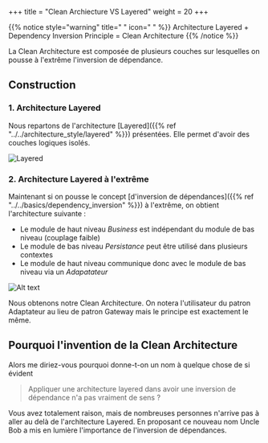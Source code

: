 +++
title = "Clean Archiecture VS Layered"
weight = 20
+++

{{% notice style="warning" title=" " icon=" " %}}
Architecture Layered + Dependency Inversion Principle = Clean Architecture
{{% /notice %}}

La Clean Architecture est composée de plusieurs couches sur lesquelles on pousse à l'extrême l'inversion de dépendance.

## Construction
### 1. Architecture Layered
Nous repartons de l'architecture [Layered]({{% ref "../../architecture_style/layered" %}}) présentées. Elle permet d'avoir des couches logiques isolés.

![Layered](../images/layered-detailled.png)

### 2. Architecture Layered à l'extrême
Maintenant si on pousse le concept [d'inversion de dépendances]({{% ref "../../basics/dependency_inversion" %}})
 à l'extrême, on obtient l'architecture suivante :
- Le module de haut niveau *Business* est indépendant du module de bas niveau (couplage faible)
- Le module de bas niveau *Persistance* peut être utilisé dans plusieurs contextes
- Le module de haut niveau communique donc avec le module de bas niveau via un *Adapatateur*

![Alt text](../images/layeredVSClean.png)

Nous obtenons notre Clean Architecture. On notera l'utilisateur du patron Adaptateur au lieu de patron Gateway mais le principe est exactement le même.

## Pourquoi l'invention de la Clean Architecture
Alors me diriez-vous pourquoi donne-t-on un nom à quelque chose de si évident 

> Appliquer une architecture layered dans avoir une inversion de dépendance n'a pas vraiment de sens ?

Vous avez totalement raison, mais de nombreuses personnes n'arrive pas à aller au delà de l'architecture Layered. En proposant ce nouveau nom Uncle Bob a mis en lumière l'importance de l'inversion de dépendances.